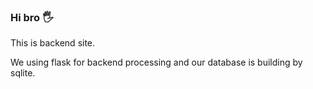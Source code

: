 ### Hi bro 🖐 
This is backend site.

We using flask for backend processing and our database is building by sqlite.
